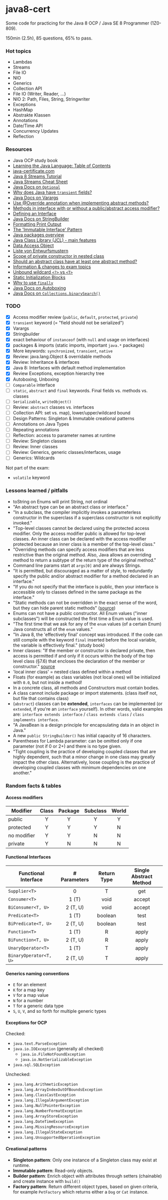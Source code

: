 # java8-cert
Some code for practicing for the Java 8 OCP / Java SE 8 Programmer (1Z0-809).

150min (2.5h), 85 questions, 65% to pass.

### Hot topics

- Lambdas
- Streams
- File IO
- NIO
- Generics
- Collection API
- File IO (Writer, Reader, ...)
- NIO 2: Path, Files, String, Stringwriter
- Exceptions
- HashMap
- Abstrakte Klassen
- Annotations
- Date/Time API
- Concurrency Updates
- Reflection


### Resources

- Java OCP study book
- [Learning the Java Language: Table of Contents](https://docs.oracle.com/javase/tutorial/java/TOC.html)
- [java-certificate.com](http://www.java-certificate.com)
- [Java 8 Streams Tutorial](http://winterbe.com/posts/2014/07/31/java8-stream-tutorial-examples/)
- [Java Streams Cheat Sheet](http://files.zeroturnaround.com/pdf/zt_java8_streams_cheat_sheet.pdf)
- [Java Docs on `Optional`](https://docs.oracle.com/javase/8/docs/api/java/util/Optional.html)
- [Why does Java have `transient` fields?](http://stackoverflow.com/questions/910374/why-does-java-have-transient-fields)
- [Java Docs on Varargs](http://docs.oracle.com/javase/8/docs/technotes/guides/language/varargs.html)
- [Use @Override annotation when implementing abstract methods?](http://stackoverflow.com/questions/1005898/java-should-i-add-an-override-annotation-when-implementing-abstract-methods)
- [Methods in interface with or without a public/abstract access modifier?](http://stackoverflow.com/questions/161633/should-methods-in-a-java-interface-be-declared-with-or-without-a-public-access-m)
- [Defining an Interface](https://docs.oracle.com/javase/tutorial/java/IandI/interfaceDef.html)
- [Java Docs on StringBuilder](https://docs.oracle.com/javase/tutorial/java/data/buffers.html)
- [Formatting Print Output](https://docs.oracle.com/javase/tutorial/java/data/numberformat.html)
- [The 'Immutable Interface' Pattern](https://en.wikipedia.org/wiki/Immutable_interface)
- [Java packages overview](https://docs.oracle.com/javase/8/docs/api/)
- [Java Class Library (JCL) - main features](https://en.wikipedia.org/wiki/Java_Class_Library#Main_features)
- [Data Access Object](https://de.wikipedia.org/wiki/Data_Access_Object)
- [Liste von Entwurfsmustern](https://de.wikipedia.org/wiki/Entwurfsmuster#Liste_von_Mustern)
- [Scope of private constructor in nested class](http://stackoverflow.com/a/12542295/811708)
- [Should an abstract class have at least one abstract method?](http://stackoverflow.com/questions/2283399/should-an-abstract-class-have-at-least-one-abstract-method)
- [Information & changes to exam topics](https://www.selikoff.net/java-ocp-8-programmer-ii-study-guide/)
- [Unbound wildcard `<?>` vs `<T>`](http://stackoverflow.com/questions/18787393/java-unbound-wildcard-vs-t)
- [Static Initialization Blocks](http://stackoverflow.com/questions/2420389/static-initialization-blocks)
- [Why to use `finally`](http://stackoverflow.com/questions/3354823/how-to-use-finally)
- [Java Docs on Autoboxing](https://docs.oracle.com/javase/8/docs/technotes/guides/language/autoboxing.html)
- [Java Docs on `Collections.binarySearch()`](http://docs.oracle.com/javase/8/docs/api/java/util/Collections.html#binarySearch-java.util.List-T-)

### TODO

- [x] Access modifier review (`public`, `default`, `protected`, `private`)
- [x] `transient` keyword (= "field should not be serialized")
- [x] Varargs
- [x] Stringbuilder
- [x] exact behaviour of `instanceof` (with `null` and usage on interfaces)
- [x] packages & imports (static imports, important `java.*` packages)
- [x] More keywords: `synchronized`, `transient`, `native`
- [x] Review: java.lang.Object & overridable methods
- [x] Review: Inheritance & interfaces
- [x] Java 8: Interfaces with default method implementation
- [x] Review Exceptions, exception hierarchy tree
- [x] Autoboxing, Unboxing
- [ ] `Comparable` interface
- [ ] `static`, `abstract` and `final` keywords. Final fields vs. methods vs. classes
- [ ] `Serializable`, `writeObject()`
- [ ] Review: `abstract` classes vs. interfaces
- [ ] Collection API: set vs. map), lower/upper/wildcard bound
- [ ] Design Patterns: Singleton & Immutable creational patterns
- [ ] Annotations on Java Types
- [ ] Repeating annotations
- [ ] Reflection: access to parameter names at runtime
- [ ] Review: Singleton classes
- [ ] Review: Inner classes
- [ ] Review: Generics, generic classes/interfaces, usage
- [ ] Generics: Wildcards

Not part of the exam:
- `volatile` keyword

### Lessons learned / pitfalls
- toString on Enums will print String, not ordinal
- "An abstract type can be an abstract class or interface."
- "In a subclass, the compiler implicitly invokes a parameterless constructor in the superclass if a superclass constructor is not explicitly invoked."
- "Top-level classes cannot be declared using the protected access modifier. Only the access modifier public is allowed for top-level classes. An inner class can be declared with the access modifier protected because an inner class is a member of the top-level class."
- "Overriding methods can specify access modifiers that are less restrictive than the original method. Also, Java allows an overriding method to return a subtype of the return type of the original method."
- Command line params start at `args[0]` and are always Strings.
- "It is permitted, but discouraged as a matter of style, to redundantly specify the public and/or abstract modifier for a method declared in an interface."
- "If you do not specify that the interface is public, then your interface is accessible only to classes defined in the same package as the interface."
- "Static methods can not be overridden in the exact sense of the word, but they can hide parent static methods" ([source](http://stackoverflow.com/a/5436790/811708))
- Enums can not have a public constructor. All Enum values ("inner subclasses") will be constructed the first time a Enum value is used.
- "The first time that we ask for any of the `enum` values (of a certain Enum) Java constructs all of the `enum` values."
- "In Java 8, the 'effectively final' concept was introduced. If the code can still compile with the keyword `final` inserted before the local variable, the variable is effectively final." (study book)
- Inner classes: "If the member or constructor is declared private, then access is permitted if and only if it occurs within the body of the top level class (§7.6) that encloses the declaration of the member or constructor." [source](http://docs.oracle.com/javase/specs/jls/se8/html/jls-6.html#jls-6.6.1)
- 'local inner class' = nested class defined within a method
- Floats (for example) as class variables (not local ones) will be initialized with `0.0`, but not inside a method!
- In a concrete class, all methods and Constructors must contain bodies.
- A class cannot include package or import statements. (class itself not, but file that contains class)
- (`abstract`) classes can be **extended**, `interfaces` can be implemented (or `extended`, if you're an `interface` yourself). In other words, valid examples are: `interface extends interface` / `class extends class` / `class implements interface`.
- "A JavaBean is a design principle for encapsulating data in an object in Java."
- A new `public StringBuilder()` has initial capacity of 16 characters.
- Parentheses for Lambda parameter: can be omitted only if one parameter (not if 0 or 2+) and there is no type given.
- "Tight coupling is the practice of developing coupled classes that are highly dependent, such that a minor change in one class may greatly impact the other class. Alternatively, loose coupling is the practice of developing coupled classes with minimum dependencies on one another."

### Random facts & tables

#### Access modifiers

| Modifier   | Class | Package | Subclass | World |
|------------|:-----:|:-------:|:--------:|:-----:|
| public     | Y     | Y       | Y        | Y     |
| protected  | Y     | Y       | Y        | N     |
| no modifier| Y     | Y       | N        | N     |
| private    | Y     | N       | N        | N     |

#### Functional Interfaces

| Functional Interface   | # Parameters | Return Type | Single Abstract Method |
|------------------------|:------------:|:-----------:|:----------------------:|
| `Supplier<T>`          | 0            | T           | get                    |
| `Consumer<T>`          | 1 (T)        | void        | accept                 |
| `BiConsumer<T, U>`     | 2 (T, U)     | void        | accept                 |
| `Predicate<T>`         | 1 (T)        | boolean     | test                   |
| `BiPredicate<T, U>`    | 2 (T, U)     | boolean     | test                   |
| `Function<T>`          | 1 (T)        | R           | apply                  |
| `BiFunction<T, U>`     | 2 (T, U)     | R           | apply                  |
| `UnaryOperator<T>`     | 1 (T)        | T           | apply                  |
| `BinaryOperator<T, U>` | 2 (T, U)     | T           | apply                  |

#### Generics naming conventions

* `E` for an element
* `K` for a map key
* `V` for a map value
* `N` for a number
* `T` for a generic data type
* `S`, `U`, `V`, and so forth for multiple generic types

#### Exceptions for OCP

Checked:
* `java.text.ParseException`
* `java.io.IOException` (generally all checked)
  * `java.io.FileNotFoundException`
  * `java.io.NotSerializableException`
* `java.sql.SQLException`

Unchecked:
* `java.lang.ArithmeticException`
* `java.lang.ArrayIndexOutOfBoundsException`
* `java.lang.ClassCastException`
* `java.lang.IllegalArgumentException`
* `java.lang.NullPointerException`
* `java.lang.NumberFormatException`
* `java.lang.ArrayStoreException`
* `java.lang.DateTimeException`
* `java.lang.MissingResourceException`
* `java.lang.IllegalStateException`
* `java.lang.UnsupportedOperationException`


#### Creational patterns
- **Singleton pattern**: Only one instance of a Singleton class may exist at runtime.
- **Immutable pattern**: Read-only objects.
- **Builder pattern**: Enrich object with attributes through setters (chainable) and create instance with `build()`
- **Factory pattern**: Return different object types, based on given criteria, for example `PetFactory` which returns either a `Dog` or `Cat` instance.

